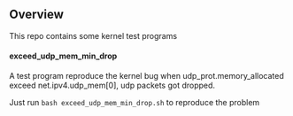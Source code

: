 ## Overview
This repo contains some kernel test programs

#### exceed_udp_mem_min_drop
A test program reproduce the kernel bug when udp_prot.memory_allocated exceed
net.ipv4.udp_mem[0], udp packets got dropped.

Just run `bash exceed_udp_mem_min_drop.sh` to reproduce the problem

